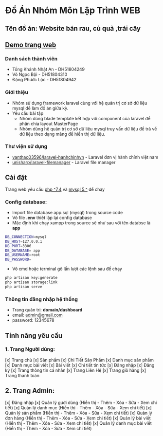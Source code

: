 # Đồ Án Nhóm Môn Lập Trình WEB

## Tên đồ án: Website bán rau, củ quả ,trái cây
## [Demo trang web ](https://nhatan.ga)
### Danh sách thành viên
-   Tống Khánh Nhật An - DH51804249
-   Võ Ngọc Bội - DH51804310
-   Đặng Phước Lộc - DH51804942

### Giới thiệu
 - Nhóm sử dụng framework laravel cùng với hệ quản trị cơ sở dữ liệu mysql để làm đồ án giữa kỳ.
 - Yêu cầu bài tập
    - Nhóm dùng blade template kết hợp với component của laravel để phân chia layout MasterPage
    - Nhóm dùng hệ quản trị cơ sở dữ liệu mysql truy vấn dữ liệu để trả về dữ liệu theo dạng mảng để hiển thị dữ liệu.

### Thư viện sử dụng
- [vanthao03596/laravel-hanhchinhvn](https://github.com/vanthao03596/laravel-hanhchinhvn) - Laravel đơn vị hành chính việt nam
- [unisharp/laravel-filemanager](https://unisharp.github.io/laravel-filemanager/) - Laravel file manager
## Cài đặt
Trang web yêu cầu [php ^7.4](https://www.php.net/) và [mysql 5.^](https://www.mysql.com/) để chạy
### Config database:
- Import file database app.sql (mysql) trong source code  
- Vô file **.env** thiêt lập lại config database 
 - Mặc định khi chạy xampp trong source sẽ như sau với tên  databse là  **app**
```sh
DB_CONNECTION=mysql
DB_HOST=127.0.0.1
DB_PORT=3306
DB_DATABASE= app
DB_USERNAME=root
DB_PASSWORD=
```
- Vô cmd hoặc terminal gõ lần lượt các lệnh sau để chạy
```sh
php artisan key:generate 
php artisan storage:link
php artisan serve
```
### Thông tin đăng nhập hệ thống
-   Trang quản trị: **domain/dashboard**
-   email: admin@gmail.com
-   password: 12345678

## Tính năng yêu cầu
### 1. Trang Người dùng:
  [x] Trang chủ
  [x] Sản phẩm
  [x] Chi Tiết Sản Phẩm 
  [x] Danh mục sản phẩm
  [x] Danh mục bài viết
  [x] Bài viết
  [x] Chi tiết tin tức
  [x] Đăng nhập 
  [x] Đăng ký 
  [x] Trang thông tin cá nhân
  [x] Trang Liên Hệ
  [x] Trang giỏ hàng
  [x] Trang thanh toán
## 2. Trang Admin:
 [x] Đăng nhập
 [x] Quản lý gười dùng (Hiển thị - Thêm - Xóa - Sửa - Xem chi tiết)
 [x] Quản lý  danh mục  (Hiển thị - Thêm - Xóa - Sửa - Xem chi tiết)
 [x] Quản lý  sản phẩm (Hiển thị - Thêm - Xóa - Sửa - Xem chi tiết)
 [x] Quản lý  đơn hàng  (Hiển thị - Thêm - Xóa - Sửa - Xem chi tiết)
 [x] Quản lý  bài viết (Hiển thị - Thêm - Xóa - Sửa - Xem chi tiết)
 [x] Quản lý danh mục bài viết (Hiển thị - Thêm - Xóa - Sửa - Xem chi tiết)
